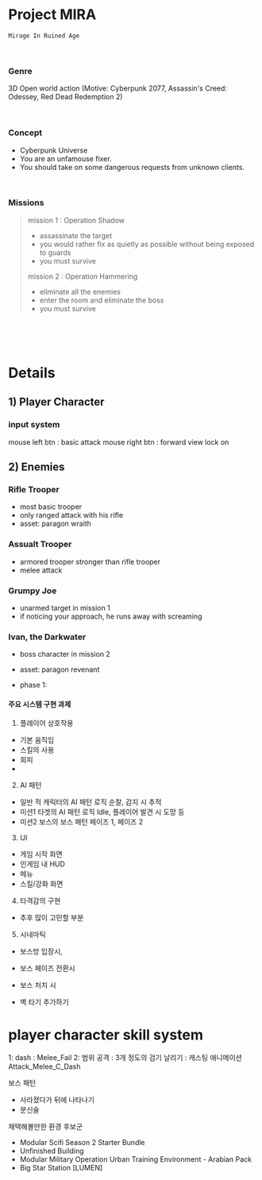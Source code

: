 # Project MIRA

`Mirage In Ruined Age`

<br>

### Genre

3D Open world action
(Motive: Cyberpunk 2077, Assassin's Creed: Odessey, Red Dead Redemption 2)

<br>

### Concept

- Cyberpunk Universe
- You are an unfamouse fixer.
- You should take on some dangerous requests from unknown clients.

<br>

### Missions

> mission 1 : Operation Shadow
> 
> - assassinate the target
> - you would rather fix as quietly as possible without being exposed to guards
> - you must survive
> 
> 
> mission 2 : Operation Hammering
> 
> - eliminate all the enemies
> - enter the room and eliminate the boss
> - you must survive

<br><br><br>

# Details

## 1) Player Character

### input system

mouse left btn : basic attack
mouse right btn : forward view lock on

## 2) Enemies

### Rifle Trooper

- most basic trooper
- only ranged attack with his rifle
- asset: paragon wraith

### Assualt Trooper

- armored trooper stronger than rifle trooper
- melee attack

### Grumpy Joe

- unarmed target in mission 1
- if noticing your approach, he runs away with screaming

### Ivan, the Darkwater

- boss character in mission 2
- asset: paragon revenant

- phase 1: 



#### 주요 시스템 구현 과제

1) 플레이어 상호작용

- 기본 움직임
- 스킬의 사용
- 회피
- 

2) AI 패턴

- 일반 적 캐릭터의 AI 패턴 로직
순찰, 감지 시 추적
- 미션1 타겟의 AI 패턴 로직
Idle, 플레이어 발견 시 도망 등
- 미션2 보스의 보스 패턴
페이즈 1, 페이즈 2

3) UI

- 게임 시작 화면
- 인게임 내 HUD
- 메뉴
- 스킬/강화 화면


4) 타격감의 구현

- 추후 많이 고민할 부분

5) 시네마틱



- 보스방 입장시,

- 보스 페이즈 전환시

- 보스 처치 시






+ 벽 타기 추가하기

# player character skill system

1: dash     : Melee_Fail
2: 범위 공격 : 3개 정도의 검기 날리기 : 캐스팅 애니메이션 Attack_Melee_C_Dash


보스 패턴
- 사라졌다가 뒤에 나타나기
- 분신술



채택해볼만한 환경 후보군
- Modular Scifi Season 2 Starter Bundle
- Unfinished Building
- Modular Military Operation Urban Training Environment - Arabian Pack
- Big Star Station [LUMEN]
